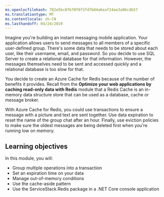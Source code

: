 ```yaml
---
ms.openlocfilehash: 782e5bc8fb70f0f3fd7b84a6eaf24ae3a06cdb57
ms.translationtype: MT
ms.contentlocale: zh-CN
ms.lasthandoff: 04/24/2019
---
```

Imagine you're building an instant messaging mobile application. Your application allows users to send messages to all members of a specific user-defined group. There's some data that needs to be stored about each user, like their username, email, and password. So you decide to use SQL Server to create a relational database for that information. However, the messages themselves need to be sent and accessed quickly and a relational database is too slow for that.

You decide to create an Azure Cache for Redis because of the number of benefits it provides. Recall from the **Optimize your web applications by caching read-only data with Redis** module that a Redis Cache is an in-memory data structure store that can be used as a database, cache or message broker.

With Azure Cache for Redis, you could use transactions to ensure a message with a picture and text are sent together. Use data expiration to reset the name of the group chat after an hour. Finally, use eviction policies to make sure the oldest messages are being deleted first when you're running low on memory.

## <a name="learning-objectives"></a>Learning objectives

In this module, you will:

- Group multiple operations into a transaction
- Set an expiration time on your data
- Manage out-of-memory conditions
- Use the cache-aside pattern
- Use the ServiceStack.Redis package in a .NET Core console application